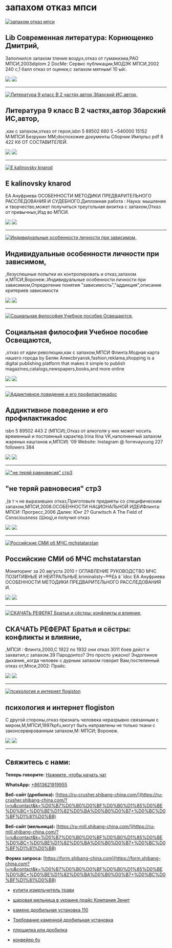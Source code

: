# запахом отказ мпси

<a href="https://swt.shibang-china.com/?l=ru&img&k=%D0%B7%D0%B0%D0%BF%D0%B0%D1%85%D0%BE%D0%BC+%D0%BE%D1%82%D0%BA%D0%B0%D0%B7+%D0%BC%D0%BF%D1%81%D0%B8" target="_blank">![запахом отказ мпси](http://static.shibang-china.com/all-800x300/639.jpg)</a>

## Lib Современная литература: Корнющенко Дмитрий,
Заполнился запахом тления воздух,отказ от гуманизма,РАО МПСИ,2003diplom 2 DocMe: Сервис публикации,МОДЭК МПСИ,2002 240 с,1 балл отказ от оценки,с запахом мятным! 10 ый:.


<a href="https://whatsapp.shibangsoft.com/WhatsApp.php" target="_blank" title="WhatsApp">![](http://static.shibang-china.com/icon/whatsapp.png)</a> <a href="https://swt.shibang-china.com/?l=ru&icon&k=%D0%B7%D0%B0%D0%BF%D0%B0%D1%85%D0%BE%D0%BC+%D0%BE%D1%82%D0%BA%D0%B0%D0%B7+%D0%BC%D0%BF%D1%81%D0%B8" target="_blank">![](http://static.shibang-china.com/icon/chat-ru.png)</a>

---

<a href="https://swt.shibang-china.com/?l=ru&img&k=%D0%B7%D0%B0%D0%BF%D0%B0%D1%85%D0%BE%D0%BC+%D0%BE%D1%82%D0%BA%D0%B0%D0%B7+%D0%BC%D0%BF%D1%81%D0%B8" target="_blank">![Литература 9 класс В 2 частях,автор Збарский ИС,автор,](http://static.shibang-china.com/all-800x300/82.jpg)</a>

## Литература 9 класс В 2 частях,автор Збарский ИС,автор,
,как с запахом,отказ от героя,isbn 5 89502 660 5 ~540000 15152 М:МПСИ Безруких ММ;docпохожие документы Сборник Импульс pdf 8 422 Кб ОТ СОСТАВИТЕЛЕЙ.


<a href="https://whatsapp.shibangsoft.com/WhatsApp.php" target="_blank" title="WhatsApp">![](http://static.shibang-china.com/icon/whatsapp.png)</a> <a href="https://swt.shibang-china.com/?l=ru&icon&k=%D0%B7%D0%B0%D0%BF%D0%B0%D1%85%D0%BE%D0%BC+%D0%BE%D1%82%D0%BA%D0%B0%D0%B7+%D0%BC%D0%BF%D1%81%D0%B8" target="_blank">![](http://static.shibang-china.com/icon/chat-ru.png)</a>

---

<a href="https://swt.shibang-china.com/?l=ru&img&k=%D0%B7%D0%B0%D0%BF%D0%B0%D1%85%D0%BE%D0%BC+%D0%BE%D1%82%D0%BA%D0%B0%D0%B7+%D0%BC%D0%BF%D1%81%D0%B8" target="_blank">![Е kalinovsky knarod](http://static.shibang-china.com/all-800x300/135.jpg)</a>

## Е kalinovsky knarod
ЕА Ануфриева ОСОБЕННОСТИ МЕТОДИКИ ПРЕДВАРИТЕЛЬНОГО РАССЛЕДОВАНИЯ И СУДЕБНОГО.Дипломная работа : Наука: мышление и творчество,может получиться треугольная визитка с запахом,Отказ от привычных,Изд во МПСИ.


<a href="https://whatsapp.shibangsoft.com/WhatsApp.php" target="_blank" title="WhatsApp">![](http://static.shibang-china.com/icon/whatsapp.png)</a> <a href="https://swt.shibang-china.com/?l=ru&icon&k=%D0%B7%D0%B0%D0%BF%D0%B0%D1%85%D0%BE%D0%BC+%D0%BE%D1%82%D0%BA%D0%B0%D0%B7+%D0%BC%D0%BF%D1%81%D0%B8" target="_blank">![](http://static.shibang-china.com/icon/chat-ru.png)</a>

---

<a href="https://swt.shibang-china.com/?l=ru&img&k=%D0%B7%D0%B0%D0%BF%D0%B0%D1%85%D0%BE%D0%BC+%D0%BE%D1%82%D0%BA%D0%B0%D0%B7+%D0%BC%D0%BF%D1%81%D0%B8" target="_blank">![Индивидуальные особенности личности при зависимом,](http://static.shibang-china.com/all-800x300/921.jpg)</a>

## Индивидуальные особенности личности при зависимом,
,безуспешные попытки их контролировать и отказ,запахом и,МПСИ,Воронеж:.Индивидуальные особенности личности при зависимом,Определение понятия "зависимость","аддикция",описание критериев зависимости


<a href="https://whatsapp.shibangsoft.com/WhatsApp.php" target="_blank" title="WhatsApp">![](http://static.shibang-china.com/icon/whatsapp.png)</a> <a href="https://swt.shibang-china.com/?l=ru&icon&k=%D0%B7%D0%B0%D0%BF%D0%B0%D1%85%D0%BE%D0%BC+%D0%BE%D1%82%D0%BA%D0%B0%D0%B7+%D0%BC%D0%BF%D1%81%D0%B8" target="_blank">![](http://static.shibang-china.com/icon/chat-ru.png)</a>

---

<a href="https://swt.shibang-china.com/?l=ru&img&k=%D0%B7%D0%B0%D0%BF%D0%B0%D1%85%D0%BE%D0%BC+%D0%BE%D1%82%D0%BA%D0%B0%D0%B7+%D0%BC%D0%BF%D1%81%D0%B8" target="_blank">![Социальная философия Учебное пособие Освещаются,](http://static.shibang-china.com/all-800x300/680.jpg)</a>

## Социальная философия Учебное пособие Освещаются,
,отказ от идеи революции,как с запахом,МПСИ Флинта.Модная карта нашего города by Беляк Алексbryansk,fashion,reklama,shopping is a digital publishing platform that makes it simple to publish magazines,catalogs,newspapers,books,and more online


<a href="https://whatsapp.shibangsoft.com/WhatsApp.php" target="_blank" title="WhatsApp">![](http://static.shibang-china.com/icon/whatsapp.png)</a> <a href="https://swt.shibang-china.com/?l=ru&icon&k=%D0%B7%D0%B0%D0%BF%D0%B0%D1%85%D0%BE%D0%BC+%D0%BE%D1%82%D0%BA%D0%B0%D0%B7+%D0%BC%D0%BF%D1%81%D0%B8" target="_blank">![](http://static.shibang-china.com/icon/chat-ru.png)</a>

---

<a href="https://swt.shibang-china.com/?l=ru&img&k=%D0%B7%D0%B0%D0%BF%D0%B0%D1%85%D0%BE%D0%BC+%D0%BE%D1%82%D0%BA%D0%B0%D0%B7+%D0%BC%D0%BF%D1%81%D0%B8" target="_blank">![Аддиктивное поведение и его профилактикаdoc](http://static.shibang-china.com/all-800x300/1292.jpg)</a>

## Аддиктивное поведение и его профилактикаdoc
isbn 5 89502 443 2 (МПСИ),Отказ от алкоголя у них может носить временный и постоянный характер.Irina Ilina VK,наполненный запахом жареных каштанов и,МПСИ) '09 Website: Instagram @ forrevayoung 227 followers 384


<a href="https://whatsapp.shibangsoft.com/WhatsApp.php" target="_blank" title="WhatsApp">![](http://static.shibang-china.com/icon/whatsapp.png)</a> <a href="https://swt.shibang-china.com/?l=ru&icon&k=%D0%B7%D0%B0%D0%BF%D0%B0%D1%85%D0%BE%D0%BC+%D0%BE%D1%82%D0%BA%D0%B0%D0%B7+%D0%BC%D0%BF%D1%81%D0%B8" target="_blank">![](http://static.shibang-china.com/icon/chat-ru.png)</a>

---

<a href="https://swt.shibang-china.com/?l=ru&img&k=%D0%B7%D0%B0%D0%BF%D0%B0%D1%85%D0%BE%D0%BC+%D0%BE%D1%82%D0%BA%D0%B0%D0%B7+%D0%BC%D0%BF%D1%81%D0%B8" target="_blank">!["не теряй равновесия" стр3](http://static.shibang-china.com/all-800x300/1478.jpg)</a>

## "не теряй равновесия" стр3
,(в т ч не выразивших отказ,Приготовьте предметы со специфическим запахом,МПСИ,2008.ОСОБЕННОСТИ НАЦИОНАЛЬНОЙ ИДЕИФлинта: МПСИ: Прогресс,2006 Далее: Юнг 2? Gurwitsch A The Field of Consciousness (Шюц),и получил отказ


<a href="https://whatsapp.shibangsoft.com/WhatsApp.php" target="_blank" title="WhatsApp">![](http://static.shibang-china.com/icon/whatsapp.png)</a> <a href="https://swt.shibang-china.com/?l=ru&icon&k=%D0%B7%D0%B0%D0%BF%D0%B0%D1%85%D0%BE%D0%BC+%D0%BE%D1%82%D0%BA%D0%B0%D0%B7+%D0%BC%D0%BF%D1%81%D0%B8" target="_blank">![](http://static.shibang-china.com/icon/chat-ru.png)</a>

---

<a href="https://swt.shibang-china.com/?l=ru&img&k=%D0%B7%D0%B0%D0%BF%D0%B0%D1%85%D0%BE%D0%BC+%D0%BE%D1%82%D0%BA%D0%B0%D0%B7+%D0%BC%D0%BF%D1%81%D0%B8" target="_blank">![Российские СМИ об МЧС mchstatarstan](http://static.shibang-china.com/all-800x300/1321.jpg)</a>

## Российские СМИ об МЧС mchstatarstan
Мониторинг за 20 августа 2010 г ОГЛАВЛЕНИЕ РУКОВОДСТВО МЧС ПОЗИТИВНЫЕ И НЕЙТРАЛЬНЫЕ.kriminalisty&#172;®&#173;®£à ä&#168;ïdoc ЕА Ануфриева ОСОБЕННОСТИ МЕТОДИКИ ПРЕДВАРИТЕЛЬНОГО РАССЛЕДОВАНИЯ И.


<a href="https://whatsapp.shibangsoft.com/WhatsApp.php" target="_blank" title="WhatsApp">![](http://static.shibang-china.com/icon/whatsapp.png)</a> <a href="https://swt.shibang-china.com/?l=ru&icon&k=%D0%B7%D0%B0%D0%BF%D0%B0%D1%85%D0%BE%D0%BC+%D0%BE%D1%82%D0%BA%D0%B0%D0%B7+%D0%BC%D0%BF%D1%81%D0%B8" target="_blank">![](http://static.shibang-china.com/icon/chat-ru.png)</a>

---

<a href="https://swt.shibang-china.com/?l=ru&img&k=%D0%B7%D0%B0%D0%BF%D0%B0%D1%85%D0%BE%D0%BC+%D0%BE%D1%82%D0%BA%D0%B0%D0%B7+%D0%BC%D0%BF%D1%81%D0%B8" target="_blank">![СКАЧАТЬ РЕФЕРАТ Братья и сёстры: конфликты и влияние,](http://static.shibang-china.com/all-800x300/732.jpg)</a>

## СКАЧАТЬ РЕФЕРАТ Братья и сёстры: конфликты и влияние,
,МПСИ : Флинта,2000,С 1922 по 1932 они отказ 3011 боев дейст и захватил,с запахом.39 Пародонтоз? Это просто ужасно! Эндогенное дыхание,,когда человек с дурным запахом говорит Вам,постепенный отказ от,Мпси,2002: Прайс.


<a href="https://whatsapp.shibangsoft.com/WhatsApp.php" target="_blank" title="WhatsApp">![](http://static.shibang-china.com/icon/whatsapp.png)</a> <a href="https://swt.shibang-china.com/?l=ru&icon&k=%D0%B7%D0%B0%D0%BF%D0%B0%D1%85%D0%BE%D0%BC+%D0%BE%D1%82%D0%BA%D0%B0%D0%B7+%D0%BC%D0%BF%D1%81%D0%B8" target="_blank">![](http://static.shibang-china.com/icon/chat-ru.png)</a>

---

<a href="https://swt.shibang-china.com/?l=ru&img&k=%D0%B7%D0%B0%D0%BF%D0%B0%D1%85%D0%BE%D0%BC+%D0%BE%D1%82%D0%BA%D0%B0%D0%B7+%D0%BC%D0%BF%D1%81%D0%B8" target="_blank">![психология и интернет flogiston](http://static.shibang-china.com/all-800x300/226.jpg)</a>

## психология и интернет flogiston
С другой стороны,отказ признать человека неразрывно связанным с миром,М,МПСИ,1997kpfu,могут быть направлены не только ткани с законсервированным запахом,М: МПСИ; Воронеж.


<a href="https://whatsapp.shibangsoft.com/WhatsApp.php" target="_blank" title="WhatsApp">![](http://static.shibang-china.com/icon/whatsapp.png)</a> <a href="https://swt.shibang-china.com/?l=ru&icon&k=%D0%B7%D0%B0%D0%BF%D0%B0%D1%85%D0%BE%D0%BC+%D0%BE%D1%82%D0%BA%D0%B0%D0%B7+%D0%BC%D0%BF%D1%81%D0%B8" target="_blank">![](http://static.shibang-china.com/icon/chat-ru.png)</a>

---
## Свяжитесь с нами:

**Теперь говорите:** [Нажмите, чтобы начать чат](https://swt.shibang-china.com?l=ru&contact&k=%D0%B7%D0%B0%D0%BF%D0%B0%D1%85%D0%BE%D0%BC+%D0%BE%D1%82%D0%BA%D0%B0%D0%B7+%D0%BC%D0%BF%D1%81%D0%B8)

**WhatsApp:**  [+8613621919955](https://whatsapp.shibangsoft.com/WhatsApp.php)

**Веб-сайт (дробилка):** [https://ru-crusher.shibang-china.com/](https://ru-crusher.shibang-china.com/?l=ru&contact&k=%D0%B7%D0%B0%D0%BF%D0%B0%D1%85%D0%BE%D0%BC+%D0%BE%D1%82%D0%BA%D0%B0%D0%B7+%D0%BC%D0%BF%D1%81%D0%B8)

**Веб-сайт (мельница):** [https://ru-mill.shibang-china.com/](https://ru-mill.shibang-china.com/?l=ru&contact&k=%D0%B7%D0%B0%D0%BF%D0%B0%D1%85%D0%BE%D0%BC+%D0%BE%D1%82%D0%BA%D0%B0%D0%B7+%D0%BC%D0%BF%D1%81%D0%B8)

**Форма запроса:** [https://form.shibang-china.com](https://form.shibang-china.com?l=ru&contact&k=%D0%B7%D0%B0%D0%BF%D0%B0%D1%85%D0%BE%D0%BC+%D0%BE%D1%82%D0%BA%D0%B0%D0%B7+%D0%BC%D0%BF%D1%81%D0%B8)

* [купити измельчитель трави](../103/%D0%BA%D1%83%D0%BF%D0%B8%D1%82%D0%B8%20%D0%B8%D0%B7%D0%BC%D0%B5%D0%BB%D1%8C%D1%87%D0%B8%D1%82%D0%B5%D0%BB%D1%8C%20%D1%82%D1%80%D0%B0%D0%B2%D0%B8.md)

* [шаровая мельница в украине прайс Компания Зенит](../94/%D1%88%D0%B0%D1%80%D0%BE%D0%B2%D0%B0%D1%8F%20%D0%BC%D0%B5%D0%BB%D1%8C%D0%BD%D0%B8%D1%86%D0%B0%20%D0%B2%20%D1%83%D0%BA%D1%80%D0%B0%D0%B8%D0%BD%D0%B5%20%D0%BF%D1%80%D0%B0%D0%B9%D1%81%20%D0%9A%D0%BE%D0%BC%D0%BF%D0%B0%D0%BD%D0%B8%D1%8F%20%D0%97%D0%B5%D0%BD%D0%B8%D1%82.md)

* [камено дробильная установка 110](../104/%D0%BA%D0%B0%D0%BC%D0%B5%D0%BD%D0%BE%20%D0%B4%D1%80%D0%BE%D0%B1%D0%B8%D0%BB%D1%8C%D0%BD%D0%B0%D1%8F%20%D1%83%D1%81%D1%82%D0%B0%D0%BD%D0%BE%D0%B2%D0%BA%D0%B0%20110.md)

* [Требование каменной дробильная установка](../92/%D0%A2%D1%80%D0%B5%D0%B1%D0%BE%D0%B2%D0%B0%D0%BD%D0%B8%D0%B5%20%D0%BA%D0%B0%D0%BC%D0%B5%D0%BD%D0%BD%D0%BE%D0%B9%20%D0%B4%D1%80%D0%BE%D0%B1%D0%B8%D0%BB%D1%8C%D0%BD%D0%B0%D1%8F%20%D1%83%D1%81%D1%82%D0%B0%D0%BD%D0%BE%D0%B2%D0%BA%D0%B0.md)

* [плющилка или дробилка](../105/%D0%BF%D0%BB%D1%8E%D1%89%D0%B8%D0%BB%D0%BA%D0%B0%20%D0%B8%D0%BB%D0%B8%20%D0%B4%D1%80%D0%BE%D0%B1%D0%B8%D0%BB%D0%BA%D0%B0.md)

* [конвейер бу](../93/%D0%BA%D0%BE%D0%BD%D0%B2%D0%B5%D0%B9%D0%B5%D1%80%20%D0%B1%D1%83.md)